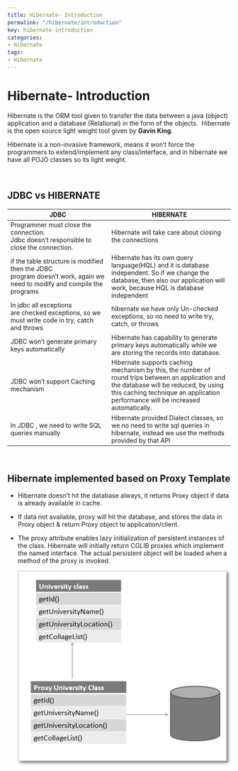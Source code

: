 ```yaml
---
title: Hibernate- Introduction
permalink: "/hibernate/introduction"
key: hibernate-introduction
categories:
- Hibernate
tags:
- Hibernate
---
```


Hibernate- Introduction
=========================

Hibernate is the ORM tool given to transfer the data between a java (object)
application and a database (Relational) in the form of the objects.  Hibernate
is the open source light weight tool given by **Gavin King**.

Hibernate is a non-invasive framework, means it won’t force the programmers to
extend/implement any class/interface, and in hibernate we have all POJO classes
so its light weight.

<br>

**JDBC vs HIBERNATE**
---------------------

| **JDBC**                                                                                                                | **HIBERNATE**                                                                                                                                                                                                                |
|--------------------------------------------------------------------------------|------------------------------------------------------------------------------------------------------------------------------------------------------------------------------------------------------------------------------|
| Programmer must close the connection. Jdbc doesn’t responsible to close the connection.                                 | Hibernate will take care about closing the connections                                                                                                                                                                       |
| if the table structure is modified then the JDBC program doesn’t work, again we need to modify and compile the programs | Hibernate has its own query language(HQL) and it is database independent. So if we change the database, then also our application will work, because HQL is database independent                                             |
| In jdbc all exceptions are checked exceptions, so we must write code in try, catch and throws                           | hibernate we have only Un-checked exceptions, so no need to write try, catch, or throws                                                                                                                                      |
| JDBC won’t generate primary keys automatically                                                                          | Hibernate has capability to generate primary keys automatically while we are storing the records into database.                                                                                                              |
| JDBC won’t support Caching mechanism                                                                                    | Hibernate supports caching mechanism by this, the number of round trips between an application and the database will be reduced, by using this caching technique an application performance will be increased automatically. |
| In JDBC , we need to write SQL queries manually                                                                         | Hibernate provided Dialect classes, so we no need to write sql queries in hibernate, instead we use the methods provided by that API                                                                                         |

<br>

Hibernate implemented based on Proxy Template 
----------------------------------------------

-   Hibernate doesn’t hit the database always, it returns Proxy object if data
    is already available in cache.

-   If data not available, proxy will hit the database, and stores the data in
    Proxy object & return Proxy object to application/client.

-   The proxy attribute enables lazy initialization of persistent instances of
    the class. Hibernate will initially return CGLIB proxies which implement the
    named interface. The actual persistent object will be loaded when a method
    of the proxy is invoked.

    ![proxy object and lazy and eager initialization](media/baf6b76c2fbf801489bfd99ff9a16bc6.png)

